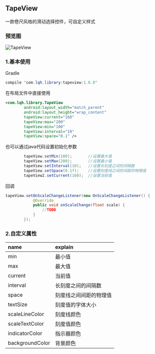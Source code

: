 ## TapeView

一款卷尺风格的滑动选择控件，可自定义样式

### 预览图

![TapeView](tapeView.gif)

### 1.基本使用

Gradle
```java
compile 'com.lqh.library:tapeview:1.0.0'
```
在布局文件中直接使用
```xml
<com.lqh.library.TapeView
        android:layout_width="match_parent"
        android:layout_height="wrap_content"
        tapeView:current="160"
        tapeView:max="200"
        tapeView:min="100"
        tapeView:interval="10"
        tapeView:space="0.1" />
```

也可以通过java代码设置初始化参数
```java
        tapeView.setMin(100);       //设置最大值
        tapeView.setMax(200);       //设置最小值
        tapeView.setInterval(10);   //设置长刻度之间的间隔数
        tapeView.setSpace(0.1f);    //设置刻度线之间的间距的物理值
        tapeView2.setCurrent(160);  //设置当前值
```

回调
```java
tapeView.setOnScaleChangeListener(new OnScaleChangeListener() {
            @Override
            public void onScaleChange(float scale) {
                //TODO
            }
        });
```

### 2.自定义属性
|name|explain|
|:--|:--|
|min|最小值|
|max|最大值|
|current|当前值|
|interval|长刻度之间的间隔数|
|space|刻度线之间间距的物理值|
|textSize|刻度值的字体大小|
|scaleLineColor|刻度线颜色|
|scaleTextColor|刻度值颜色|
|indicatorColor|指示器颜色|
|backgroundColor|背景颜色|
